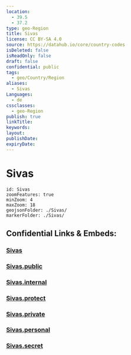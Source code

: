```yaml
---
location:
  - 39.5
  - 37.2
type: geo-Region
title: Sivas
license: CC BY-SA 4.0
source: https://datahub.io/core/country-codes
isDeleted: false
isReadOnly: false
draft: false
confidential: public
tags:
  - geo/Country/Region
aliases:
  - Sivas
Languages:
  - de
cssclasses:
  - geo-Region
publish: true
linkTitle:
keywords:
layout:
publishDate:
expiryDate:
---
```


# Sivas

```leaflet
id: Sivas
zoomFeatures: true 
minZoom: 4 
maxZoom: 18
geojsonFolder: ./Sivas/
markerFolder: ./Sivas/
```


## Confidential Links & Embeds: 

### [Sivas](/_Standards/Earth/Continent/Europe/Europe~East/Turkey/Provinces~Turkey/Sivas.md) 

### [Sivas.public](/_public/Earth/Continent/Europe/Europe~East/Turkey/Provinces~Turkey/Sivas.public.md) 

### [Sivas.internal](/_internal/Earth/Continent/Europe/Europe~East/Turkey/Provinces~Turkey/Sivas.internal.md) 

### [Sivas.protect](/_protect/Earth/Continent/Europe/Europe~East/Turkey/Provinces~Turkey/Sivas.protect.md) 

### [Sivas.private](/_private/Earth/Continent/Europe/Europe~East/Turkey/Provinces~Turkey/Sivas.private.md) 

### [Sivas.personal](/_personal/Earth/Continent/Europe/Europe~East/Turkey/Provinces~Turkey/Sivas.personal.md) 

### [Sivas.secret](/_secret/Earth/Continent/Europe/Europe~East/Turkey/Provinces~Turkey/Sivas.secret.md)

